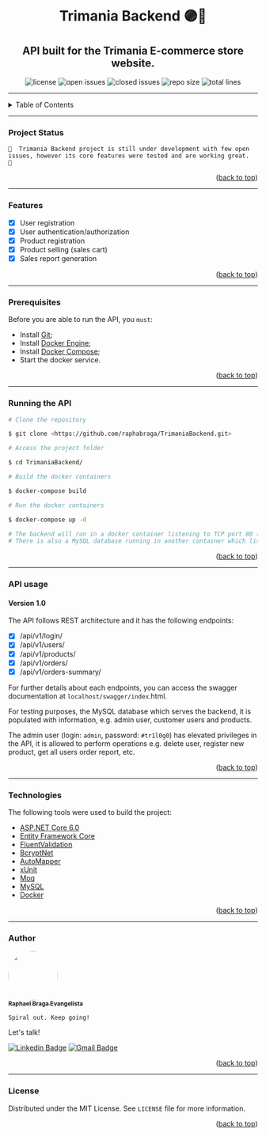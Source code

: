 <div id="top", align="center">

# Trimania Backend 🟣🛒

## API built for the Trimania E-commerce store website.

![license](https://img.shields.io/github/license/raphabraga/TrimaniaBackend?color=red)
![open issues](https://img.shields.io/github/issues/raphabraga/TrimaniaBackend?color=brightgreen)
![closed issues](https://img.shields.io/github/issues-closed/raphabraga/TrimaniaBackend)
![repo size](https://img.shields.io/github/repo-size/raphabraga/TrimaniaBackend)
![total lines](https://img.shields.io/tokei/lines/github/raphabraga/TrimaniaBackend?color=purple)

</div>

---

<!-- TABLE OF CONTENTS -->
<details>
  <summary>Table of Contents</summary>
  <ol>
    <li><a href="#project-status">Project Status</a></li>
    <li><a href="#features">Features</a></li>
    <li><a href="#prerequisites">Prerequisites</a></li>
    <li><a href="#running-the-api">Running the API</a></li>
    <li><a href="#api-usage">API usage</a></li>
    <li><a href="#technologies">Technologies</a></li>
    <li><a href="#author">Author</a></li>
    <li><a href="#license">License</a></li>
  </ol>
</details>

---

### Project Status

    🚧  Trimania Backend project is still under development with few open issues, however its core features were tested and are working great.  🚧

<p align="right">(<a href="#top">back to top</a>)</p>

---

### Features

- [x] User registration
- [x] User authentication/authorization
- [x] Product registration
- [x] Product selling (sales cart)
- [x] Sales report generation

<p align="right">(<a href="#top">back to top</a>)</p>

---

### Prerequisites

Before you are able to run the API, you `must`:
- Install [Git](https://git-scm.com);
- Install [Docker Engine](https://docs.docker.com/engine/install/);
- Install [Docker Compose](https://docs.docker.com/compose/install/);
- Start the docker service.

<p align="right">(<a href="#top">back to top</a>)</p>

---

### Running the API

```Bash
# Clone the repository

$ git clone <https://github.com/raphabraga/TrimaniaBackend.git>

# Access the project folder

$ cd TrimaniaBackend/

# Build the docker containers

$ docker-compose build

# Run the docker containers

$ docker-compose up -d

# The backend will run in a docker container listening to TCP port 80 (accessed at <http://localhost/api/v1>).
# There is also a MySQL database running in another container which listen to TCP port 3306.
```

<p align="right">(<a href="#top">back to top</a>)</p>

---

### API usage

#### Version 1.0

The API follows REST architecture and it has the following endpoints:

- [x] /api/v1/login/
- [x] /api/v1/users/
- [x] /api/v1/products/
- [x] /api/v1/orders/
- [x] /api/v1/orders-summary/

For further details about each endpoints, you can access the swagger documentation at `localhost/swagger/index`.html.

For testing purposes, the MySQL database which serves the backend, it is populated with information, e.g. admin user, customer users and products.

The admin user (login: `admin`, password: `#tr1l0g0`) has elevated privileges in the API, it is allowed to perform operations e.g. delete user, register new product, get all users order report, etc.

<p align="right">(<a href="#top">back to top</a>)</p>

---

### Technologies

The following tools were used to build the project:

- [ASP.NET Core 6.0](https://docs.microsoft.com/pt-br/aspnet/core/?view=aspnetcore-6.0)
- [Entity Framework Core](https://docs.microsoft.com/pt-br/ef/core/)
- [FluentValidation](https://fluentvalidation.net)
- [BcryptNet](https://github.com/BcryptNet/bcrypt.net)
- [AutoMapper](https://automapper.org)
- [xUnit](https://xunit.net)
- [Moq](https://github.com/Moq/moq4/wiki/Quickstart)
- [MySQL](https://dev.mysql.com/doc/)
- [Docker](https://docs.docker.com)

<p align="right">(<a href="#top">back to top</a>)</p>

---

### Author

<a href="https://www.linkedin.com/in/raphael-braga-ev/">
 <img style="border-radius: 50%;" src="https://avatars.githubusercontent.com/raphabraga" width="100px;" alt=""/>
 <br />
 <sub><b>Raphael Braga Evangelista</b></sub>
</a>

`Spiral out. Keep going!`

Let's talk!

[![Linkedin Badge](https://img.shields.io/badge/-Raphael-blue?style=flat-square&logo=Linkedin&logoColor=white&link=https://www.linkedin.com/in/raphael-braga-ev/)](https://www.linkedin.com/in/raphael-braga-ev/)
[![Gmail Badge](https://img.shields.io/badge/-raphaelbraga.br@gmail.com-c14438?style=flat-square&logo=Gmail&logoColor=white&link=mailto:raphaelbraga.br@gmail.com)](mailto:raphaelbraga.br@gmail.com)

<p align="right">(<a href="#top">back to top</a>)</p>

---

### License

Distributed under the MIT License. See `LICENSE` file for more information.

<p align="right">(<a href="#top">back to top</a>)</p>
